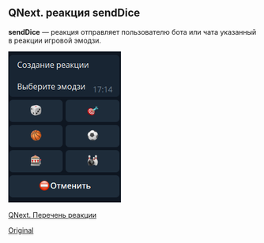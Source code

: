 ## QNext. реакция sendDice

**sendDice** — реакция отправляет пользователю бота или чата указанный в реакции игровой эмодзи.

![](./1.png)



[QNext. Перечень реакции](/docs-test/ph/reactions)
  
[Original](https://telegra.ph/QNext-admin-reaction-sendDice-05-09)